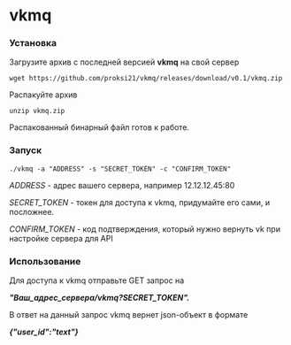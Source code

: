 # vkmq
### Установка
Загрузите архив с последней версией **vkmq** на свой сервер

    wget https://github.com/proksi21/vkmq/releases/download/v0.1/vkmq.zip
Распакуйте архив

    unzip vkmq.zip
Распакованный бинарный файл готов к работе.
### Запуск

    ./vkmq -a "ADDRESS" -s "SECRET_TOKEN" -c "CONFIRM_TOKEN"
*ADDRESS* - адрес вашего сервера, например 12.12.12.45:80

*SECRET_TOKEN* - токен для доступа к vkmq, придумайте его сами, и посложнее.

*CONFIRM_TOKEN* - код подтверждения, который нужно вернуть vk при настройке сервера для API
### Использование
Для доступа к vkmq отправьте GET запрос на 

***"Ваш_адрес_сервера/vkmq?SECRET_TOKEN".***

В ответ на данный запрос vkmq вернет json-объект в формате

***{"user_id":"text"}***
